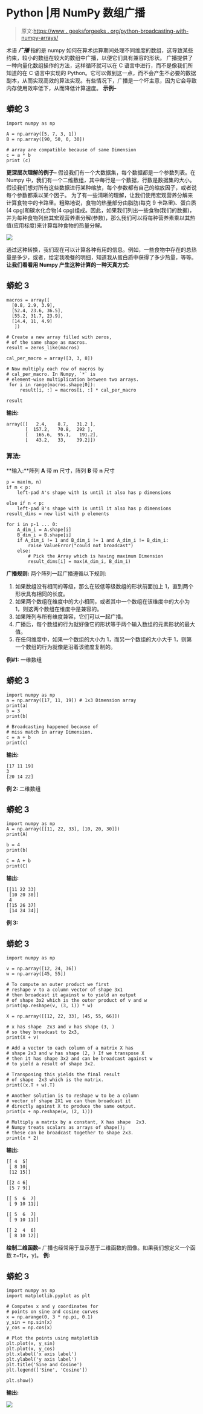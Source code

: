 # Python |用 NumPy 数组广播

> 原文:[https://www . geeksforgeeks . org/python-broadcasting-with-numpy-arrays/](https://www.geeksforgeeks.org/python-broadcasting-with-numpy-arrays/)

术语 ***广播*** 指的是 numpy 如何在算术运算期间处理不同维度的数组，这导致某些约束，较小的数组在较大的数组中广播，以便它们具有兼容的形状。
广播提供了一种向量化数组操作的方法，这样循环就可以在 C 语言中进行，而不是像我们所知道的在 C 语言中实现的 Python。它可以做到这一点，而不会产生不必要的数据副本，从而实现高效的算法实现。有些情况下，广播是一个坏主意，因为它会导致内存使用效率低下，从而降低计算速度。
**示例–**

## 蟒蛇 3

```
import numpy as np

A = np.array([5, 7, 3, 1])
B = np.array([90, 50, 0, 30])

# array are compatible because of same Dimension
c = a * b
print (c)
```

**更深层次理解的例子–**
假设我们有一个大数据集，每个数据都是一个参数列表。在 Numpy 中，我们有一个二维数组，其中每行是一个数据，行数是数据集的大小。假设我们想对所有这些数据进行某种缩放，每个参数都有自己的缩放因子，或者说每个参数都乘以某个因子。
为了有一些清晰的理解，让我们使用宏观营养分解来计算食物中的卡路里。粗略地说，食物的热量部分由脂肪(每克 9 卡路里)、蛋白质(4 cpg)和碳水化合物(4 cpg)组成。因此，如果我们列出一些食物(我们的数据)，并为每种食物列出其宏观营养素分解(参数)，那么我们可以将每种营养素乘以其热值(应用标度)来计算每种食物的热量分解。

![](img/39038968eb3ccf86121b12d54f2a2d37.png)

通过这种转换，我们现在可以计算各种有用的信息。例如，一些食物中存在的总热量是多少，或者，给定我晚餐的明细，知道我从蛋白质中获得了多少热量，等等。
**让我们看看用 Numpy 产生这种计算的一种天真方式:**

## 蟒蛇 3

```
macros = array([
  [0.8, 2.9, 3.9],
  [52.4, 23.6, 36.5],
  [55.2, 31.7, 23.9],
  [14.4, 11, 4.9]
   ])

# Create a new array filled with zeros,
# of the same shape as macros.
result = zeros_like(macros)

cal_per_macro = array([3, 3, 8])

# Now multiply each row of macros by
# cal_per_macro. In Numpy, `*` is
# element-wise multiplication between two arrays.
 for i in range(macros.shape[0]):
     result[i, :] = macros[i, :] * cal_per_macro

result
```

**输出:**

```
array([[   2.4,    8.7,   31.2 ],
       [  157.2,   70.8,  292 ],
       [   165.6,  95.1,   191.2],
       [   43.2,   33,    39.2]])
```

### 算法:

**输入:**阵列 **A** 带 **m** 尺寸，阵列 **B** 带 **n** 尺寸

```
p = max(m, n)
if m < p:
    left-pad A's shape with 1s until it also has p dimensions

else if n < p:
    left-pad B's shape with 1s until it also has p dimensions
result_dims = new list with p elements

for i in p-1 ... 0:
    A_dim_i = A.shape[i]
    B_dim_i = B.shape[i]
    if A_dim_i != 1 and B_dim_i != 1 and A_dim_i != B_dim_i:
        raise ValueError("could not broadcast")
    else:
        # Pick the Array which is having maximum Dimension
        result_dims[i] = max(A_dim_i, B_dim_i) 
```

**广播规则:**
两个阵列一起广播遵循以下规则:

1.  如果数组没有相同的等级，那么在较低等级数组的形状前面加上 1，直到两个形状具有相同的长度。
2.  如果两个数组在维度中的大小相同，或者其中一个数组在该维度中的大小为 1，则这两个数组在维度中是兼容的。
3.  如果阵列与所有维度兼容，它们可以一起广播。
4.  广播后，每个数组的行为就好像它的形状等于两个输入数组的元素形状的最大值。
5.  在任何维度中，如果一个数组的大小为 1，而另一个数组的大小大于 1，则第一个数组的行为就像是沿着该维度复制的。

**例#1:** 一维数组

## 蟒蛇 3

```
import numpy as np
a = np.array([17, 11, 19]) # 1x3 Dimension array
print(a)
b = 3 
print(b)

# Broadcasting happened because of
# miss match in array Dimension.
c = a + b
print(c)
```

**输出:**

```
[17 11 19]
3
[20 14 22]
```

**例 2:** 二维数组

## 蟒蛇 3

```
import numpy as np
A = np.array([[11, 22, 33], [10, 20, 30]])
print(A)

b = 4
print(b)

C = A + b
print(C)
```

**输出:**

```
[[11 22 33]
 [10 20 30]]
 4
[[15 26 37]
 [14 24 34]]
```

**例 3:**

## 蟒蛇 3

```
import numpy as np

v = np.array([12, 24, 36]) 
w = np.array([45, 55])   

# To compute an outer product we first
# reshape v to a column vector of shape 3x1
# then broadcast it against w to yield an output
# of shape 3x2 which is the outer product of v and w
print(np.reshape(v, (3, 1)) * w)

X = np.array([[12, 22, 33], [45, 55, 66]])

# x has shape  2x3 and v has shape (3, )
# so they broadcast to 2x3,
print(X + v)

# Add a vector to each column of a matrix X has
# shape 2x3 and w has shape (2, ) If we transpose X
# then it has shape 3x2 and can be broadcast against w
# to yield a result of shape 3x2.

# Transposing this yields the final result
# of shape  2x3 which is the matrix.
print((x.T + w).T)

# Another solution is to reshape w to be a column
# vector of shape 2X1 we can then broadcast it
# directly against X to produce the same output.
print(x + np.reshape(w, (2, 1)))

# Multiply a matrix by a constant, X has shape  2x3.
# Numpy treats scalars as arrays of shape();
# these can be broadcast together to shape 2x3.
print(x * 2)
```

**输出:**

```
[[ 4  5]
 [ 8 10]
 [12 15]]

[[2 4 6]
 [5 7 9]]

[[ 5  6  7]
 [ 9 10 11]]

[[ 5  6  7]
 [ 9 10 11]]

[[ 2  4  6]
 [ 8 10 12]]
```

**绘制二维函数–**
广播也经常用于显示基于二维函数的图像。如果我们想定义一个函数 z=f(x，y)。
**例:**

## 蟒蛇 3

```
import numpy as np
import matplotlib.pyplot as plt

# Computes x and y coordinates for
# points on sine and cosine curves
x = np.arange(0, 3 * np.pi, 0.1)
y_sin = np.sin(x)
y_cos = np.cos(x)

# Plot the points using matplotlib
plt.plot(x, y_sin)
plt.plot(x, y_cos)
plt.xlabel('x axis label')
plt.ylabel('y axis label')
plt.title('Sine and Cosine')
plt.legend(['Sine', 'Cosine'])

plt.show()
```

**输出:**

![](img/415ce7725c038b76974f2295f9d5a19f.png)